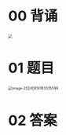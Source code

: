 # 00 背诵

<img src="https://cvp.oss-cn-shanghai.aliyuncs.com/202408150846201.png" style="zoom:50%;" />



# 01 题目

<img src="https://cvp.oss-cn-shanghai.aliyuncs.com/202408141833683.png" alt="image-20240814183335599" style="zoom:50%;" />



# 02 答案

